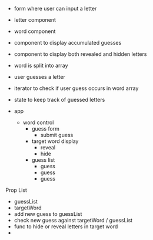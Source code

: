 

 - form where user can input a letter
 - letter component
 - word component
 - component to display accumulated guesses
 - component to display both revealed and hidden letters

 - word is split into array
 - user guesses a letter
 - iterator to check if user guess occurs in word array
 - state to keep track of guessed letters


- app
  - word control
    - guess form
      - submit guess
    - target word display
      - reveal
      - hide 
    - guess list
      - guess
      - guess
      - guess


Prop List
  - guessList
  - targetWord
  - add new guess to guessList
  - check new guess against targetWord / guessList
  - func to hide or reveal letters in target word
  - 